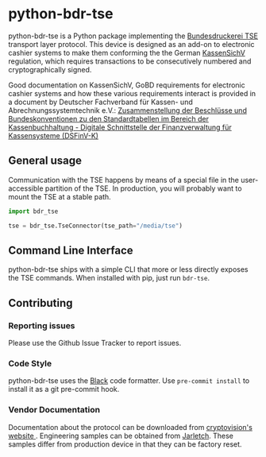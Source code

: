 # python-bdr-tse

python-bdr-tse is a Python package implementing the [Bundesdruckerei TSE](https://www.bundesdruckerei.de/de/loesungen/Fiskalisierung) transport
layer protocol. This device is designed as an add-on to electronic
cashier systems to make them conforming the the German [KassenSichV](https://de.wikipedia.org/wiki/Kassensicherungsverordnung)
regulation, which requires transactions to be consecutively numbered and
cryptographically signed.

Good documentation on KassenSichV, GoBD requirements for electronic cashier systems
and  how these various requirements interact is provided in a document by Deutscher
Fachverband für Kassen- und Abrechnungssystemtechnik e.V.: [Zusammenstellung der
Beschlüsse und Bundeskonventionen zu den Standardtabellen im Bereich der
 Kassenbuchhaltung - Digitale Schnittstelle der Finanzverwaltung für Kassensysteme
  (DSFinV-K)](https://dfka.net/wp-content/uploads/2019/08/20190802_DSFinV_K_V_2_0.pdf)

## General usage

Communication with the TSE happens by means of a special file in the user-accessible
partition of the TSE. In production, you will probably want to mount the TSE at a
stable path.

```python
import bdr_tse

tse = bdr_tse.TseConnector(tse_path="/media/tse")
```

## Command Line Interface

python-bdr-tse ships with a simple CLI that more or less directly exposes the TSE
commands. When installed with pip, just run `bdr-tse`.

## Contributing

### Reporting issues

Please use the Github Issue Tracker to report issues.

### Code Style

python-bdr-tse uses the [Black](https://github.com/psf/black) code formatter. Use
 `pre-commit install` to install it as a git pre-commit hook.

### Vendor Documentation

Documentation about the protocol can be downloaded from [cryptovision's website
](https://tse-support.cryptovision.com). Engineering samples can be obtained from
[Jarletch](https://www.jarltech.com). These samples differ from production device in
that they can be factory reset.
